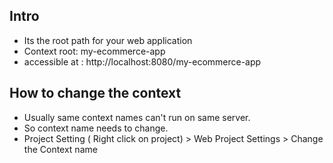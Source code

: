 ## Intro
- Its the root path for your web application
- Context root: my-ecommerce-app
- accessible at : http://localhost:8080/my-ecommerce-app

## How to change the context 
- Usually same context names can't run on same server. 
- So context name needs to change. 
- Project Setting ( Right click on project) > Web Project Settings > Change the Context name 